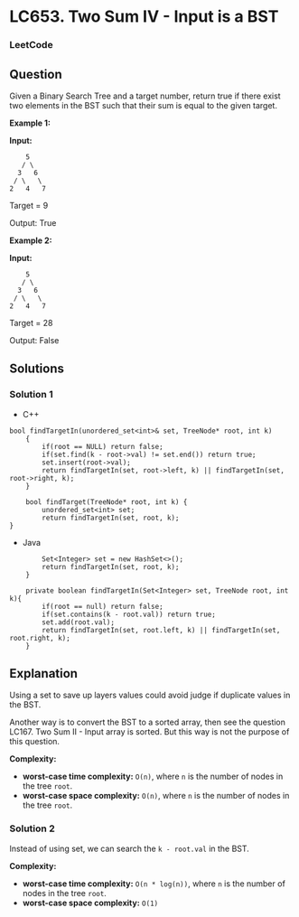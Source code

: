 # LC653. Two Sum IV - Input is a BST

### LeetCode

## Question

Given a Binary Search Tree and a target number, return true if there exist two elements in the BST such that their sum is equal to the given target.

**Example 1:**

**Input:** 
```
    5
   / \
  3   6
 / \   \
2   4   7
```
Target = 9

Output: True

**Example 2:**

**Input:** 
```
    5
   / \
  3   6
 / \   \
2   4   7
```
Target = 28

Output: False

## Solutions

### Solution 1

* C++
```
bool findTargetIn(unordered_set<int>& set, TreeNode* root, int k)
    {
        if(root == NULL) return false;
        if(set.find(k - root->val) != set.end()) return true;
        set.insert(root->val);
        return findTargetIn(set, root->left, k) || findTargetIn(set, root->right, k);
    }
    
    bool findTarget(TreeNode* root, int k) {
        unordered_set<int> set;
        return findTargetIn(set, root, k);
}
```

* Java
```public boolean findTarget(TreeNode root, int k) {
        Set<Integer> set = new HashSet<>();
        return findTargetIn(set, root, k);
    }
    
    private boolean findTargetIn(Set<Integer> set, TreeNode root, int k){
        if(root == null) return false;
        if(set.contains(k - root.val)) return true;
        set.add(root.val);
        return findTargetIn(set, root.left, k) || findTargetIn(set, root.right, k);
    }
```

## Explanation

Using a set to save up layers values could avoid judge if duplicate values in the BST.

Another way is to convert the BST to a sorted array, then see the question <a>LC167. Two Sum II - Input array is sorted</a>. But this way is not the purpose of this question.

**Complexity:**

* **worst-case time complexity:** `O(n)`, where `n` is the number of nodes in the tree `root`.
* **worst-case space complexity:** `O(n)`, where `n` is the number of nodes in the tree `root`.

### Solution 2

Instead of using set, we can search the `k - root.val` in the BST.

**Complexity:**

* **worst-case time complexity:** `O(n * log(n))`, where `n` is the number of nodes in the tree `root`.
* **worst-case space complexity:** `O(1)`
